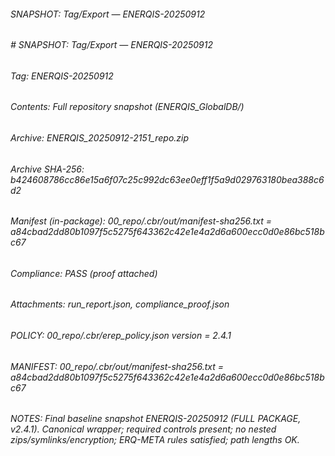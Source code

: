 ###### SNAPSHOT: Tag/Export — ENERQIS-20250912

###### 

###### \# SNAPSHOT: Tag/Export — ENERQIS-20250912

###### 

###### Tag: ENERQIS-20250912

###### Contents: Full repository snapshot (ENERQIS\_GlobalDB/)

###### Archive: ENERQIS\_20250912-2151\_repo.zip

###### Archive SHA-256: b424608786cc86e15a6f07c25c992dc63ee0eff1f5a9d029763180bea388c6d2

###### Manifest (in-package): 00\_repo/.cbr/out/manifest-sha256.txt = a84cbad2dd80b1097f5c5275f643362c42e1e4a2d6a600ecc0d0e86bc518bc67

###### Compliance: PASS (proof attached)

###### Attachments: run\_report.json, compliance\_proof.json

###### 

###### POLICY: 00\_repo/.cbr/erep\_policy.json version = 2.4.1

###### MANIFEST: 00\_repo/.cbr/out/manifest-sha256.txt = a84cbad2dd80b1097f5c5275f643362c42e1e4a2d6a600ecc0d0e86bc518bc67

###### NOTES: Final baseline snapshot ENERQIS-20250912 (FULL PACKAGE, v2.4.1). Canonical wrapper; required controls present; no nested zips/symlinks/encryption; ERQ-META rules satisfied; path lengths OK.

